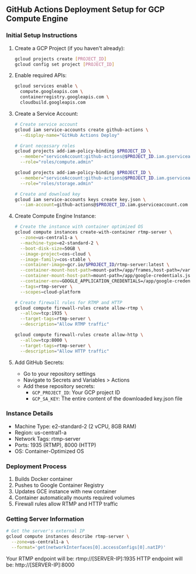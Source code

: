 ## GitHub Actions Deployment Setup for GCP Compute Engine

### Initial Setup Instructions

1. Create a GCP Project (if you haven't already):
   ```bash
   gcloud projects create [PROJECT_ID]
   gcloud config set project [PROJECT_ID]
   ```

2. Enable required APIs:
   ```bash
   gcloud services enable \
     compute.googleapis.com \
     containerregistry.googleapis.com \
     cloudbuild.googleapis.com
   ```

3. Create a Service Account:
   ```bash
   # Create service account
   gcloud iam service-accounts create github-actions \
     --display-name="GitHub Actions Deploy"

   # Grant necessary roles
   gcloud projects add-iam-policy-binding $PROJECT_ID \
     --member="serviceAccount:github-actions@$PROJECT_ID.iam.gserviceaccount.com" \
     --role="roles/compute.admin"
   
   gcloud projects add-iam-policy-binding $PROJECT_ID \
     --member="serviceAccount:github-actions@$PROJECT_ID.iam.gserviceaccount.com" \
     --role="roles/storage.admin"

   # Create and download key
   gcloud iam service-accounts keys create key.json \
     --iam-account=github-actions@$PROJECT_ID.iam.gserviceaccount.com
   ```

4. Create Compute Engine Instance:
   ```bash
   # Create the instance with container optimized OS
   gcloud compute instances create-with-container rtmp-server \
     --zone=us-central1-a \
     --machine-type=e2-standard-2 \
     --boot-disk-size=50GB \
     --image-project=cos-cloud \
     --image-family=cos-stable \
     --container-image=gcr.io/$PROJECT_ID/rtmp-server:latest \
     --container-mount-host-path=mount-path=/app/frames,host-path=/var/rtmp/frames \
     --container-mount-host-path=mount-path=/app/google-credentials.json,host-path=/etc/google/auth/application_default_credentials.json,mode=ro \
     --container-env=GOOGLE_APPLICATION_CREDENTIALS=/app/google-credentials.json \
     --tags=rtmp-server \
     --scopes=cloud-platform

   # Create firewall rules for RTMP and HTTP
   gcloud compute firewall-rules create allow-rtmp \
     --allow=tcp:1935 \
     --target-tags=rtmp-server \
     --description="Allow RTMP traffic"

   gcloud compute firewall-rules create allow-http \
     --allow=tcp:8000 \
     --target-tags=rtmp-server \
     --description="Allow HTTP traffic"
   ```

5. Add GitHub Secrets:
   - Go to your repository settings
   - Navigate to Secrets and Variables > Actions
   - Add these repository secrets:
     - `GCP_PROJECT_ID`: Your GCP project ID
     - `GCP_SA_KEY`: The entire content of the downloaded key.json file

### Instance Details
- Machine Type: e2-standard-2 (2 vCPU, 8GB RAM)
- Region: us-central1-a
- Network Tags: rtmp-server
- Ports: 1935 (RTMP), 8000 (HTTP)
- OS: Container-Optimized OS

### Deployment Process
1. Builds Docker container
2. Pushes to Google Container Registry
3. Updates GCE instance with new container
4. Container automatically mounts required volumes
5. Firewall rules allow RTMP and HTTP traffic

### Getting Server Information
```bash
# Get the server's external IP
gcloud compute instances describe rtmp-server \
  --zone=us-central1-a \
  --format='get(networkInterfaces[0].accessConfigs[0].natIP)'
```

Your RTMP endpoint will be: rtmp://[SERVER-IP]:1935
HTTP endpoint will be: http://[SERVER-IP]:8000